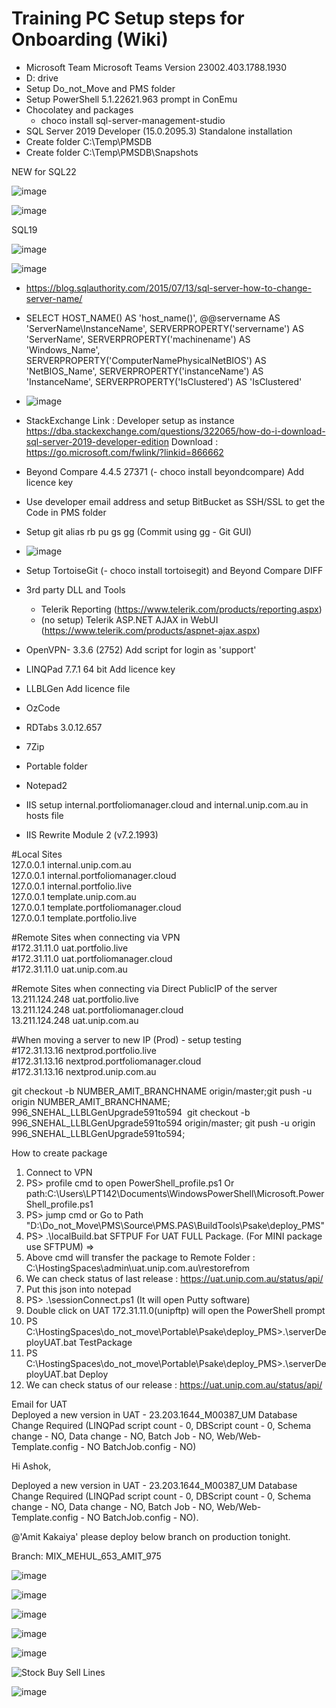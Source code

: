 # Training PC Setup steps for Onboarding (Wiki)
- Microsoft Team Microsoft Teams Version 23002.403.1788.1930
- D: drive
- Setup Do_not_Move and PMS folder
- Setup PowerShell 5.1.22621.963 prompt in ConEmu
- Chocolatey and packages
  - choco install sql-server-management-studio  
- SQL Server 2019 Developer (15.0.2095.3) Standalone installation
- Create folder C:\Temp\PMSDB
- Create folder C:\Temp\PMSDB\Snapshots

NEW for SQL22

![image](https://github.com/unipcomau/pmswiki/assets/71107438/3f0d2852-a68d-4567-821e-72e82e328b4f)

![image](https://github.com/unipcomau/pmswiki/assets/71107438/4c7fa180-8c63-47e0-a1a3-945ae43543eb)

SQL19

![image](https://user-images.githubusercontent.com/71107438/218455248-e974b527-ecd0-4282-822d-2193a6753ee9.png)

![image](https://user-images.githubusercontent.com/86107243/218457084-c6abc38b-b4c0-4aba-ac25-dd918b8fc646.png)

- https://blog.sqlauthority.com/2015/07/13/sql-server-how-to-change-server-name/
- SELECT  HOST_NAME() AS 'host_name()',
@@servername AS 'ServerName\InstanceName',
SERVERPROPERTY('servername') AS 'ServerName',
SERVERPROPERTY('machinename') AS 'Windows_Name',
SERVERPROPERTY('ComputerNamePhysicalNetBIOS') AS 'NetBIOS_Name',
SERVERPROPERTY('instanceName') AS 'InstanceName',
SERVERPROPERTY('IsClustered') AS 'IsClustered'
- ![image](https://user-images.githubusercontent.com/71107438/218431728-72d41f8c-bec0-4f74-8143-01eaaf4c12d4.png)
- StackExchange Link : Developer setup as instance https://dba.stackexchange.com/questions/322065/how-do-i-download-sql-server-2019-developer-edition
  Download : https://go.microsoft.com/fwlink/?linkid=866662 
- Beyond Compare 4.4.5 27371 (- choco install beyondcompare) Add licence key
- Use developer email address and setup BitBucket as SSH/SSL to get the Code in PMS folder
- Setup git alias rb pu gs gg (Commit using gg - Git GUI)
- ![image](https://github.com/unipcomau/pmswiki/assets/71107438/5ec7ca95-c923-4eb9-ba2e-311503a1f4a5)

- Setup TortoiseGit (- choco install tortoisegit) and Beyond Compare DIFF 
- 3rd party DLL and Tools
  - Telerik Reporting (https://www.telerik.com/products/reporting.aspx)
  - (no setup) Telerik ASP.NET AJAX in WebUI (https://www.telerik.com/products/aspnet-ajax.aspx)
- OpenVPN- 3.3.6 (2752) Add script for login as 'support'
- LINQPad 7.7.1 64 bit Add licence key

- LLBLGen Add licence file
- OzCode
- RDTabs 3.0.12.657
- 7Zip
- Portable folder



- Notepad2
- IIS setup internal.portfoliomanager.cloud and internal.unip.com.au in hosts file<br />
- IIS Rewrite Module 2 (v7.2.1993)

#Local Sites<br />
127.0.0.1         internal.unip.com.au<br />
127.0.0.1         internal.portfoliomanager.cloud<br />
127.0.0.1         internal.portfolio.live<br />
127.0.0.1         template.unip.com.au<br />
127.0.0.1         template.portfoliomanager.cloud<br />
127.0.0.1         template.portfolio.live<br />

#Remote Sites when connecting via VPN<br />
#172.31.11.0       uat.portfolio.live<br />
#172.31.11.0       uat.portfoliomanager.cloud<br />
#172.31.11.0       uat.unip.com.au<br />

#Remote Sites when connecting via Direct PublicIP of the server<br />
13.211.124.248       uat.portfolio.live<br />
13.211.124.248       uat.portfoliomanager.cloud<br />
13.211.124.248       uat.unip.com.au<br />

#When moving a server to new IP (Prod) - setup testing<br />
#172.31.13.16      nextprod.portfolio.live<br />
#172.31.13.16      nextprod.portfoliomanager.cloud<br />
#172.31.13.16      nextprod.unip.com.au<br />

git checkout -b NUMBER_AMIT_BRANCHNAME origin/master;git push -u origin NUMBER_AMIT_BRANCHNAME;     
996_SNEHAL_LLBLGenUpgrade591to594 
git checkout -b 996_SNEHAL_LLBLGenUpgrade591to594 origin/master;
git push -u origin 996_SNEHAL_LLBLGenUpgrade591to594;


How to create package<br />
1. Connect to VPN<br />
2. PS> profile cmd to open PowerShell_profile.ps1 Or path:C:\Users\LPT142\Documents\WindowsPowerShell\Microsoft.PowerShell_profile.ps1<br />
3. PS> jump cmd or Go to Path "D:\Do_not_Move\PMS\Source\PMS.PAS\BuildTools\Psake\deploy_PMS"  <br />
4. PS> .\localBuild.bat SFTPUF  For UAT FULL Package. (For MINI package use SFTPUM) =><br />
5. Above cmd will transfer the package to Remote Folder :  C:\HostingSpaces\admin\uat.unip.com.au\restorefrom<br />
6. We can check status of last release : https://uat.unip.com.au/status/api/<br />
7. Put this json into notepad<br />
8. PS>  .\sessionConnect.ps1 (It will open Putty software)<br />
9. Double click on UAT 172.31.11.0(unipftp) will open the PowerShell prompt<br />
10. PS C:\HostingSpaces\do_not_move\Portable\Psake\deploy_PMS>.\serverDeployUAT.bat TestPackage<br />
11. PS C:\HostingSpaces\do_not_move\Portable\Psake\deploy_PMS>.\serverDeployUAT.bat Deploy<br />
12. We can check status of our release : https://uat.unip.com.au/status/api/<br />

Email for UAT<br />
Deployed a new version in UAT - 23.203.1644_M00387_UM Database Change Required (LINQPad script count - 0, DBScript count - 0, Schema change - NO, Data change - NO, Batch Job - NO, Web/Web-Template.config - NO BatchJob.config - NO)

Hi Ashok,

Deployed a new version in UAT - 23.203.1644_M00387_UM Database Change Required (LINQPad script count - 0, DBScript count - 0, Schema change - NO, Data change - NO, Batch Job - NO, Web/Web-Template.config - NO BatchJob.config - NO).

@'Amit Kakaiya' please deploy below branch on production tonight.

Branch: MIX_MEHUL_653_AMIT_975

![image](https://user-images.githubusercontent.com/71107438/220879633-0a796a65-715b-47b6-a9a3-2e0d30ddcc65.png)

![image](https://user-images.githubusercontent.com/71107438/218746935-f925da82-7c08-4316-8112-8d0ad492477f.png)

![image](https://user-images.githubusercontent.com/71107438/220823620-879c1450-1c66-4559-a854-c8e3cd8b2ddf.png)

![image](https://user-images.githubusercontent.com/71107438/221779053-910ccfa7-e9e5-4af0-a37a-061098bc8f12.png)

![image](https://user-images.githubusercontent.com/71107438/224647508-8eb4facc-ae74-4210-8a59-538ba74fd328.png)

![Stock Buy Sell Lines](https://user-images.githubusercontent.com/71107438/233927415-6ab401e9-6119-4597-b275-a9cad912f591.png)



![image](https://github.com/unipcomau/pmswiki/assets/71107438/2dc0092d-c69a-4193-b46c-bf94c1573346)
